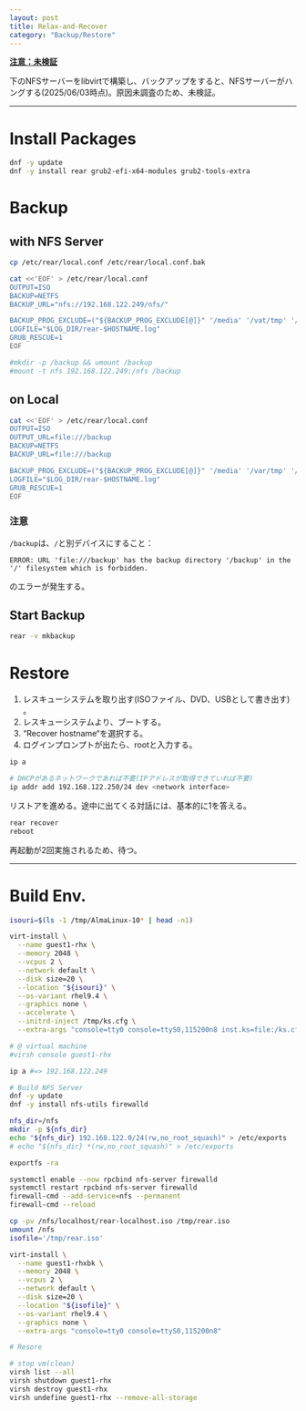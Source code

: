 ```yaml
---
layout: post
title: Relax-and-Recover
category: "Backup/Restore"
---
```


**<u>注意：未検証</u>**

下のNFSサーバーをlibvirtで構築し、バックアップをすると、NFSサーバーがハングする(2025/06/03時点)。原因未調査のため、未検証。

---

# Install Packages

```sh
dnf -y update
dnf -y install rear grub2-efi-x64-modules grub2-tools-extra
```

# Backup

## with NFS Server

```sh
cp /etc/rear/local.conf /etc/rear/local.conf.bak

cat <<'EOF' > /etc/rear/local.conf
OUTPUT=ISO
BACKUP=NETFS
BACKUP_URL="nfs://192.168.122.249/nfs/"

BACKUP_PROG_EXCLUDE=("${BACKUP_PROG_EXCLUDE[@]}" '/media' '/vat/tmp' '/var/crash' '/kdump')
LOGFILE="$LOG_DIR/rear-$HOSTNAME.log"
GRUB_RESCUE=1
EOF

#mkdir -p /backup && umount /backup
#mount -t nfs 192.168.122.249:/nfs /backup
```

## on Local

```sh
cat <<'EOF' > /etc/rear/local.conf
OUTPUT=ISO
OUTPUT_URL=file:///backup
BACKUP=NETFS
BACKUP_URL=file:///backup

BACKUP_PROG_EXCLUDE=("${BACKUP_PROG_EXCLUDE[@]}" '/media' '/var/tmp' '/var/crash' '/kdump' '/backup')
LOGFILE="$LOG_DIR/rear-$HOSTNAME.log"
GRUB_RESCUE=1
EOF
```

### 注意

`/backup`は、`/`と別デバイスにすること：

```
ERROR: URL 'file:///backup' has the backup directory '/backup' in the '/' filesystem which is forbidden.
```
のエラーが発生する。

## Start Backup

```sh
rear -v mkbackup
```

# Restore

1. レスキューシステムを取り出す(ISOファイル、DVD、USBとして書き出す) 。
1. レスキューシステムより、ブートする。
1. “Recover hostname“を選択する。
1. ログインプロンプトが出たら、rootと入力する。

```sh
ip a

# DHCPがあるネットワークであれば不要(IPアドレスが取得できていれば不要)
ip addr add 192.168.122.250/24 dev <network interface>
```

リストアを進める。途中に出てくる対話には、基本的に1を答える。

```sh
rear recover
reboot
```

再起動が2回実施されるため、待つ。

---

# Build Env.

```sh
isouri=$(ls -1 /tmp/AlmaLinux-10* | head -n1)

virt-install \
  --name guest1-rhx \
  --memory 2048 \
  --vcpus 2 \
  --network default \
  --disk size=20 \
  --location "${isouri}" \
  --os-variant rhel9.4 \
  --graphics none \
  --accelerate \
  --initrd-inject /tmp/ks.cfg \
  --extra-args "console=tty0 console=ttyS0,115200n8 inst.ks=file:/ks.cfg"
```

```sh
# @ virtual machine
#virsh console guest1-rhx

ip a #=> 192.168.122.249

# Build NFS Server
dnf -y update
dnf -y install nfs-utils firewalld

nfs_dir=/nfs
mkdir -p ${nfs_dir}
echo "${nfs_dir} 192.168.122.0/24(rw,no_root_squash)" > /etc/exports
# echo "${nfs_dir} *(rw,no_root_squash)" > /etc/exports

exportfs -ra

systemctl enable --now rpcbind nfs-server firewalld
systemctl restart rpcbind nfs-server firewalld
firewall-cmd --add-service=nfs --permanent
firewall-cmd --reload
```

```sh
cp -pv /nfs/localhost/rear-localhost.iso /tmp/rear.iso
umount /nfs
isofile='/tmp/rear.iso'

virt-install \
  --name guest1-rhxbk \
  --memory 2048 \
  --vcpus 2 \
  --network default \
  --disk size=20 \
  --location "${isofile}" \
  --os-variant rhel9.4 \
  --graphics none \
  --extra-args "console=tty0 console=ttyS0,115200n8"

# Resore

# stop vm(clean)
virsh list --all
virsh shutdown guest1-rhx
virsh destroy guest1-rhx
virsh undefine guest1-rhx --remove-all-storage 
```
